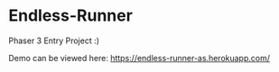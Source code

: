 # Endless-Runner
Phaser 3 Entry Project :)

Demo can be viewed here: https://endless-runner-as.herokuapp.com/
